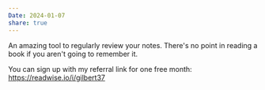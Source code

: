 ```yaml
---
Date: 2024-01-07
share: true
---
```


An amazing tool to regularly review your notes. There's no point in reading a book if you aren't going to remember it. 

You can sign up with my referral link for one free month: https://readwise.io/i/gilbert37